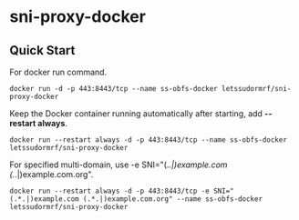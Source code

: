 # sni-proxy-docker

Quick Start
-----------

For docker run command.

    docker run -d -p 443:8443/tcp --name ss-obfs-docker letssudormrf/sni-proxy-docker

Keep the Docker container running automatically after starting, add **--restart always**.

    docker run --restart always -d -p 443:8443/tcp --name ss-obfs-docker letssudormrf/sni-proxy-docker

For specified multi-domain, use -e SNI="(.*.|)example.com (.*.|)example.com.org".

    docker run --restart always -d -p 443:8443/tcp -e SNI="(.*.|)example.com (.*.|)example.com.org" --name ss-obfs-docker letssudormrf/sni-proxy-docker

